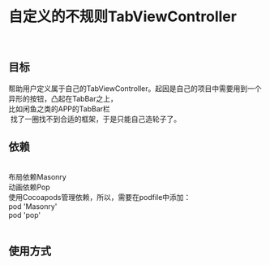 <h1>自定义的不规则TabViewController</h1></br>

<h2>目标</h2>
帮助用户定义属于自己的TabViewController。起因是自己的项目中需要用到一个异形的按钮，凸起在TabBar之上，</br>
比如闲鱼之类的APP的TabBar栏</br>
<img url=http://bcs.91.com/rbpiczy/soft/2014/6/26/c1483f8eb0e647869be2ca7e6e84756e/thumb_e50c743e52c6478cbb0b1a2aaa760d96_640x960_320x480.jpg></img>
找了一圈找不到合适的框架，于是只能自己造轮子了。</br>

<h2>依赖</h2></br>
布局依赖Masonry</br>
动画依赖Pop</br>
使用Cocoapods管理依赖，所以，需要在podfile中添加：</br>
pod 'Masonry'</br>
pod 'pop'</br>
</br>

<h2>使用方式</h2></br>
